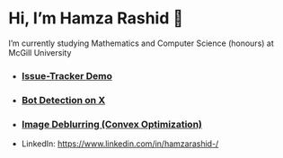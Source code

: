 # Hi, I’m Hamza Rashid 👋
I’m currently studying Mathematics and Computer Science (honours) at McGill University
- ### [Issue-Tracker Demo](https://flow-issue-tracker.com)
- ### [Bot Detection on X](https://drive.google.com/file/d/1Jw5JXDlwIFGV2RGOXBEYczxG5drcm0gH/view?usp=sharing) 
- ### [Image Deblurring (Convex Optimization)](https://drive.google.com/file/d/19LN4tM9lLgAUZjY0CdQFn4TG9ow7ELlR/view?usp=sharing)
- LinkedIn: https://www.linkedin.com/in/hamzarashid-/

